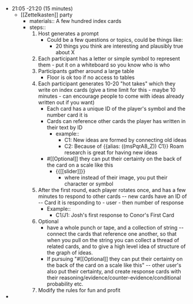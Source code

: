 - 21:05 -21:20 (15 minutes)
    - [[Zettelkasten]] party
        - materials:: A few hundred index cards
        - steps::
            1. Host generates a prompt
                - Could be a few questions or topics, could be things like:
                    - 20 things you think are interesting and plausibly true about X
            2. Each participant has a letter or simple symbol to represent them - put it on a whiteboard so you know who is who
            3. Participants gather around a large table
                - Floor is ok too if no access to tables
            4. Each participant generates 10-20 "hot takes" which they write on index cards (give a time limit for this - maybe 10 minutes - can encourage people to come with ideas already written out if you want) 
                - Each card has a unique ID of the player's symbol and the number card it is
                - Cards can reference other cards the player has written in their text by ID
                    - example::
                        - C1: New ideas are formed by connecting old ideas
                        - C2: Because of {{alias: ((msPqrA8_Z)) C1}} Roam research is great for having new ideas
                - #[[Optional]] they can put their certainty on the back of the card on a scale like this
                    - {{[[slider]]}}
                        - where instead of their image, you put their character or symbol
            5. After the first round, each player rotates once, and has a few minutes to respond to other cards -- new cards have an ID of -- Card it is responding to - user - then number of response
                - Example::
                    - C1/J1:  Josh's first response to Conor's First Card
            6. Optional
                - have a whole punch or tape, and a collection of string -- connect the cards that reference one another, so that when you pull on the string you can collect a thread of related cards, and to give a high level idea of structure of the graph of ideas.
                - If pursuing "#[[Optional]] they can put their certainty on the back of the card on a scale like this" -- other user's also put their certainty, and create response cards with their reasoning/evidence/counter-evidence/conditional probability etc.
            7. Modify the rules for fun and profit
- 
